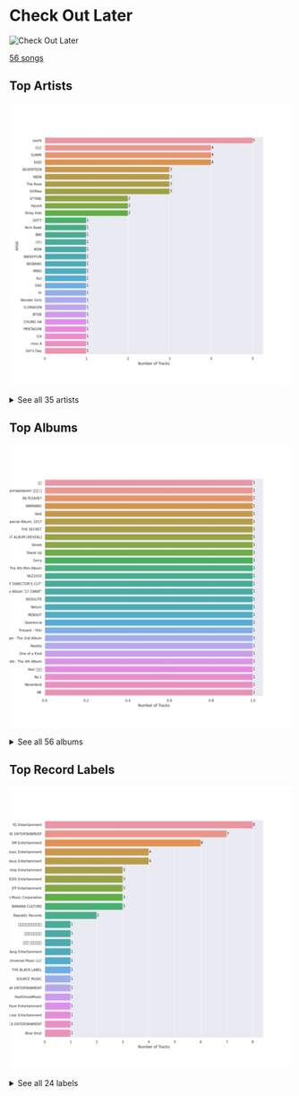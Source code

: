 # Check Out Later


<img src="https://mosaic.scdn.co/640/ab67616d0000b27317477a7434c66ac5548b6ab7ab67616d0000b273256b86508bfdc54899e4685eab67616d0000b2738c0903b4b02840c57f103db4ab67616d0000b273ba84f2821a0c0ff527121229" alt="Check Out Later" width="100" />

[56 songs](check_out_later_tracks.md)

## Top Artists

![Bar chart of top 30 artists in Check Out Later](../images/playlists/check_out_later/artists.png)


<details>
<summary>See all 35 artists</summary>

|   Number of Tracks | Art                                                                                              | Artist                                 | 🔗                                                           |
|-------------------:|:-------------------------------------------------------------------------------------------------|:---------------------------------------|:------------------------------------------------------------|
|                  5 | <img src="https://i.scdn.co/image/ab6761610000e5eb05cead99b1a81b82a9a42838" alt="" width="50" /> | [LeeHi](../artists/leehi.md)           | [🔗](https://open.spotify.com/artist/7cVZApDoQZpS447nHTsNqu) |
|                  4 | <img src="https://i.scdn.co/image/ab6761610000e5eb123f438003920eced08e348d" alt="" width="50" /> | CLC                                    | [🔗](https://open.spotify.com/artist/6QyO41KctzGc70mVaVnXQO) |
|                  4 | <img src="https://i.scdn.co/image/ab6761610000e5eb4a29246fa242d0b9f8de3b31" alt="" width="50" /> | [SUNMI](../artists/sunmi.md)           | [🔗](https://open.spotify.com/artist/6MoXcK2GyGg7FIyxPU5yW6) |
|                  4 | <img src="https://i.scdn.co/image/ab6761610000e5eb2f2db7e779bd19ea8be917b0" alt="" width="50" /> | EXID                                   | [🔗](https://open.spotify.com/artist/1xs6WFotNQSXweo0GXrS0O) |
|                  3 | <img src="https://i.scdn.co/image/ab6761610000e5ebeb77c85f6012113fcefb38da" alt="" width="50" /> | [SEVENTEEN](../artists/seventeen.md)   | [🔗](https://open.spotify.com/artist/7nqOGRxlXj7N2JYbgNEjYH) |
|                  3 | <img src="https://i.scdn.co/image/ab6761610000e5ebf8786ccb6031a3266bb15606" alt="" width="50" /> | WJSN                                   | [🔗](https://open.spotify.com/artist/6hhqsQZhtp9hfaZhSd0VSD) |
|                  3 | <img src="https://i.scdn.co/image/ab6761610000e5eb7897fb51bf433f4049eed4fb" alt="" width="50" /> | The Rose                               | [🔗](https://open.spotify.com/artist/5na1LmEmK2VzNLje9snJYW) |
|                  3 | <img src="https://i.scdn.co/image/ab6761610000e5eb7ece2134de8809efcfdc9be7" alt="" width="50" /> | SHINee                                 | [🔗](https://open.spotify.com/artist/2hRQKC0gqlZGPrmUKbcchR) |
|                  2 | <img src="https://i.scdn.co/image/ab6761610000e5eba6b0d348c125a072e5284b3e" alt="" width="50" /> | IZ*ONE                                 | [🔗](https://open.spotify.com/artist/5r1tUTxVSgvBHnoDuDODPH) |
|                  2 | <img src="https://i.scdn.co/image/ab6761610000e5ebd7f4b9b294a630d27f0c4d81" alt="" width="50" /> | HyunA                                  | [🔗](https://open.spotify.com/artist/3UwlejyX2b458azZ7eCnHb) |
|                  2 | <img src="https://i.scdn.co/image/ab6761610000e5ebb6501e0b3fcde145838f4724" alt="" width="50" /> | [Stray Kids](../artists/stray_kids.md) | [🔗](https://open.spotify.com/artist/2dIgFjalVxs4ThymZ67YCE) |
|                  1 | <img src="https://i.scdn.co/image/ab6761610000e5ebd90aa536055fe9806b3960e6" alt="" width="50" /> | GOT7                                   | [🔗](https://open.spotify.com/artist/6nfDaffa50mKtEOwR8g4df) |
|                  1 | <img src="https://i.scdn.co/image/ab6761610000e5eb1bfbd7eb3f03827a04df530a" alt="" width="50" /> | Yerin Baek                             | [🔗](https://open.spotify.com/artist/6dhfy4ByARPJdPtMyrUYJK) |
|                  1 | <img src="https://i.scdn.co/image/ab6761610000e5eb5233361075d4e8b0fdb3097c" alt="" width="50" /> | BIBI                                   | [🔗](https://open.spotify.com/artist/6UbmqUEgjLA6jAcXwbM1Z9) |
|                  1 | <img src="https://i.scdn.co/image/ab6761610000e5eb8884036ea777e2afb47ac7a2" alt="" width="50" /> | I.O.I                                  | [🔗](https://open.spotify.com/artist/6RKnXXyprPjhBdCvL802Ku) |
|                  1 | <img src="https://i.scdn.co/image/ab6761610000e5eb8eb5e57e526ceb14f06ea203" alt="" width="50" /> | iKON                                   | [🔗](https://open.spotify.com/artist/5qRSs6mvI17zrkJpOHkCoM) |
|                  1 | <img src="https://i.scdn.co/image/ab6761610000e5eb1e2e0f17d257a40be0782f35" alt="" width="50" /> | BAEKHYUN                               | [🔗](https://open.spotify.com/artist/4ufh0WuMZh6y4Dmdnklvdl) |
|                  1 | <img src="https://i.scdn.co/image/ab6761610000e5eb597a4257d0022e2ac837fa7d" alt="" width="50" /> | BIGBANG                                | [🔗](https://open.spotify.com/artist/4Kxlr1PRlDKEB0ekOCyHgX) |
|                  1 | <img src="https://i.scdn.co/image/ab6761610000e5ebbaab1c0bd5243ff2557dd0f2" alt="" width="50" /> | MINO                                   | [🔗](https://open.spotify.com/artist/3ytV7vc4ZuwGgwaOuWvkk8) |
|                  1 | <img src="https://i.scdn.co/image/ab6761610000e5ebe0cc2045ff4e90d12df91cc3" alt="" width="50" /> | f(x)                                   | [🔗](https://open.spotify.com/artist/3wRA5UYoo08BBKJnzyKkpF) |
|                  1 | <img src="https://i.scdn.co/image/ab6761610000e5eb465b1b62cf6eca8f851aaabc" alt="" width="50" /> | [EXO](../artists/exo.md)               | [🔗](https://open.spotify.com/artist/3cjEqqelV9zb4BYE3qDQ4O) |
|                  1 | <img src="https://i.scdn.co/image/ab6761610000e5eb006ff3c0136a71bfb9928d34" alt="" width="50" /> | [IU](../artists/iu.md)                 | [🔗](https://open.spotify.com/artist/3HqSLMAZ3g3d5poNaI7GOU) |
|                  1 | <img src="https://i.scdn.co/image/ab6761610000e5eb30a517d1b703c3eabdac2855" alt="" width="50" /> | Wonder Girls                           | [🔗](https://open.spotify.com/artist/3Cv2vi3WTl8VZOTdrBkKdM) |
|                  1 | <img src="https://i.scdn.co/image/ab6761610000e5eb5923c0ca32a3cf3a81b34728" alt="" width="50" /> | G-DRAGON                               | [🔗](https://open.spotify.com/artist/30b9WulBM8sFuBo17nNq9c) |
|                  1 | <img src="https://i.scdn.co/image/ab6761610000e5eb0222fa7cba5da5c28ea5d296" alt="" width="50" /> | BTOB                                   | [🔗](https://open.spotify.com/artist/2hcsKca6hCfFMwwdbFvenJ) |
|                  1 | <img src="https://i.scdn.co/image/ab6761610000e5eb93c6f21062da1ef012275ff6" alt="" width="50" /> | [CHUNG HA](../artists/chung_ha.md)     | [🔗](https://open.spotify.com/artist/2PSJ6YriU7JsFucxACpU7Y) |
|                  1 | <img src="https://i.scdn.co/image/ab6761610000e5eb7fd277fc83d7670dadb45790" alt="" width="50" /> | PENTAGON                               | [🔗](https://open.spotify.com/artist/1wKpMkucynaTfG8lyPprYV) |
|                  1 | <img src="https://i.scdn.co/image/ab6761610000e5eb70b010582faadbcec8b6774c" alt="" width="50" /> | CIX                                    | [🔗](https://open.spotify.com/artist/1lHfzEkKmmvdVDDDLKkcsd) |
|                  1 | <img src="https://i.scdn.co/image/ab6761610000e5eb3b93ad49bde5a3655aef95cd" alt="" width="50" /> | miss A                                 | [🔗](https://open.spotify.com/artist/1BEohdSWSBggmO979tzRwW) |
|                  1 | <img src="https://i.scdn.co/image/ab67616d0000b273c56dcba0b4372e4a2953b973" alt="" width="50" /> | Girl's Day                             | [🔗](https://open.spotify.com/artist/13kJgvU22LHMsJtGWLmx7W) |
|                  1 | <img src="https://i.scdn.co/image/ab6761610000e5eb614b0c8692355f0d1abaa4e3" alt="" width="50" /> | Dok2                                   | [🔗](https://open.spotify.com/artist/0rW6fVd3yuW2CF2sLYWQtE) |
|                  1 | <img src="https://i.scdn.co/image/ab6761610000e5ebd0701912e6fccf8427bc7361" alt="" width="50" /> | GFRIEND                                | [🔗](https://open.spotify.com/artist/0qlWcS66ohOIi0M8JZwPft) |
|                  1 | <img src="https://i.scdn.co/image/ab67616d0000b273a1a9503fefacc8deb28389e5" alt="" width="50" /> | G.Soul                                 | [🔗](https://open.spotify.com/artist/0fLesFHNsJpalRtqzSYxnd) |
|                  1 | <img src="https://i.scdn.co/image/ab6761610000e5eb8b1752dc8c0f2dce9abc2dbc" alt="" width="50" /> | THE BOYZ                               | [🔗](https://open.spotify.com/artist/0CmvFWTX9zmMNCUi6fHtAx) |
|                  1 | <img src="https://i.scdn.co/image/ab6761610000e5eb95f4928ac77d31b53626dab3" alt="" width="50" /> | PIXY                                   | [🔗](https://open.spotify.com/artist/0CJkEzffVZLgav03xXeC9s) |

</details>


## Top Albums

![Bar chart of top 30 albums in Check Out Later](../images/playlists/check_out_later/albums.png)


<details>
<summary>See all 56 albums</summary>

|   Number of Tracks | Art                                                                                              | Album                                                    | 🔗                                                          |
|-------------------:|:-------------------------------------------------------------------------------------------------|:---------------------------------------------------------|:-----------------------------------------------------------|
|                  1 | <img src="https://i.scdn.co/image/ab67616d0000b273542e411e12bf03a65a8f6e76" alt="" width="50" /> | 기대                                                       | [🔗](https://open.spotify.com/album/2YxJHDVzL2rWt5ZoXPv0FM) |
|                  1 | <img src="https://i.scdn.co/image/ab67616d0000b273189bbef66958cfa4ced121ad" alt="" width="50" /> | pporappippam 보라빛 밤                                       | [🔗](https://open.spotify.com/album/5IKVYCIhY5SyMhj1cYovz3) |
|                  1 | <img src="https://i.scdn.co/image/ab67616d0000b273bc7d648d16a092cfe6f0c6ea" alt="" width="50" /> | WJ PLEASE?                                               | [🔗](https://open.spotify.com/album/4r7YKwLYxQDH61GddP5l3j) |
|                  1 | <img src="https://i.scdn.co/image/ab67616d0000b2736df6d5c4e6fbc0080db81942" alt="" width="50" /> | WARNING                                                  | [🔗](https://open.spotify.com/album/3FlTMPuc3cWXTosTmXOnCr) |
|                  1 | <img src="https://i.scdn.co/image/ab67616d0000b2730f439d80abc0a1b40e7cc231" alt="" width="50" /> | Void                                                     | [🔗](https://open.spotify.com/album/58njxSTVkyBNIuCpAmmAJc) |
|                  1 | <img src="https://i.scdn.co/image/ab67616d0000b27382c1b5cc2b62cae85ef7ffdb" alt="" width="50" /> | Universe – Winter Special Album, 2017                    | [🔗](https://open.spotify.com/album/45RVbFvHsy7bsO7CQ2oQ6e) |
|                  1 | <img src="https://i.scdn.co/image/ab67616d0000b273c5d92b755061ede5e5c07544" alt="" width="50" /> | THE SECRET                                               | [🔗](https://open.spotify.com/album/0usNbLkckzIo34wUPehZdh) |
|                  1 | <img src="https://i.scdn.co/image/ab67616d0000b273895b93b4df47275d4c290613" alt="" width="50" /> | THE BOYZ 1ST ALBUM [REVEAL]                              | [🔗](https://open.spotify.com/album/0mCPYdhQPWUQtQSp4CSxNh) |
|                  1 | <img src="https://i.scdn.co/image/ab67616d0000b273e4751812fc466db9cc6bd9aa" alt="" width="50" /> | Street                                                   | [🔗](https://open.spotify.com/album/2UJZYFwoSUlbMKo73IjQ9R) |
|                  1 | <img src="https://i.scdn.co/image/ab67616d0000b273256b86508bfdc54899e4685e" alt="" width="50" /> | Stand Up                                                 | [🔗](https://open.spotify.com/album/0NB6IIwQeRDzNFCU22LQto) |
|                  1 | <img src="https://i.scdn.co/image/ab67616d0000b2739902ed3e9f44f5ad65ad808a" alt="" width="50" /> | Sorry                                                    | [🔗](https://open.spotify.com/album/6D48tHXsa6LzoViDIACdkt) |
|                  1 | <img src="https://i.scdn.co/image/ab67616d0000b27343028ae4eeabf8c854a93cab" alt="" width="50" /> | Sherlock - The 4th Mini Album                            | [🔗](https://open.spotify.com/album/2Mfisiv88pNRQNugqrEUHQ) |
|                  1 | <img src="https://i.scdn.co/image/ab67616d0000b2739f560e8c1cda870ef4eadb43" alt="" width="50" /> | SKZ2020                                                  | [🔗](https://open.spotify.com/album/6QIWJVJPPgAA5c4aIb1zCA) |
|                  1 | <img src="https://i.scdn.co/image/ab67616d0000b273c7bb27d0e4ab6f8cdf61c087" alt="" width="50" /> | SEVENTEEN SPECIAL ALBUM 'DIRECTOR'S CUT’                 | [🔗](https://open.spotify.com/album/5QpD7kgp5dpkNFuG6ez2yI) |
|                  1 | <img src="https://i.scdn.co/image/ab67616d0000b27383edaef854fd4a05016178e9" alt="" width="50" /> | SEVENTEEN 1st Mini Album ’17 CARAT’                      | [🔗](https://open.spotify.com/album/0H2K2JrzdvJcxBEPyxC2sl) |
|                  1 | <img src="https://i.scdn.co/image/ab67616d0000b273298c56a4f6053a44b9bf968e" alt="" width="50" /> | SEOULITE                                                 | [🔗](https://open.spotify.com/album/2c41Flo2HQgy0A9P3xuSFf) |
|                  1 | <img src="https://i.scdn.co/image/ab67616d0000b2730d42834b296097a0136e97d3" alt="" width="50" /> | SEOULITE                                                 | [🔗](https://open.spotify.com/album/3cGyWEJaQlj7kCdKBCOGeb) |
|                  1 | <img src="https://i.scdn.co/image/ab67616d0000b27321c941a808e99d4ba69ffc01" alt="" width="50" /> | SEOULITE                                                 | [🔗](https://open.spotify.com/album/4p27GsqUEbfl83iPtt0IcI) |
|                  1 | <img src="https://i.scdn.co/image/ab67616d0000b27348f4704427189fe1957d2871" alt="" width="50" /> | Return                                                   | [🔗](https://open.spotify.com/album/7th9VLudqM04TpG8hNE1pb) |
|                  1 | <img src="https://i.scdn.co/image/ab67616d0000b273948cec37077fdcd1b570c3ae" alt="" width="50" /> | REBOOT                                                   | [🔗](https://open.spotify.com/album/6uZUsBaw4hH7TPa60A1W3a) |
|                  1 | <img src="https://i.scdn.co/image/ab67616d0000b27328e5351049de8f6ee39111f5" alt="" width="50" /> | Querencia                                                | [🔗](https://open.spotify.com/album/1p2OBhqq0d1N8awjHV9xA3) |
|                  1 | <img src="https://i.scdn.co/image/ab67616d0000b2734fa89604a84da7861228399b" alt="" width="50" /> | Present : YOU                                            | [🔗](https://open.spotify.com/album/5bZagDONazVp43sbHlf3RD) |
|                  1 | <img src="https://i.scdn.co/image/ab67616d0000b2736f7d8c9dcc983839bd746dbc" alt="" width="50" /> | Pink Tape - The 2nd Album                                | [🔗](https://open.spotify.com/album/62tuEHFtjk3L6Xjdkzyt4z) |
|                  1 | <img src="https://i.scdn.co/image/ab67616d0000b273c06f0e8b33ac2d246158253e" alt="" width="50" /> | Palette                                                  | [🔗](https://open.spotify.com/album/5V8n6fqyAPxvFTibPhQVcp) |
|                  1 | <img src="https://i.scdn.co/image/ab67616d0000b2734687bc7a0bda65c282c13afa" alt="" width="50" /> | One of a Kind                                            | [🔗](https://open.spotify.com/album/4EitCfNTOlnqtRrmBBuwGQ) |
|                  1 | <img src="https://i.scdn.co/image/ab67616d0000b27338b29effd5af942ca8d7a8b0" alt="" width="50" /> | Odd - The 4th Album                                      | [🔗](https://open.spotify.com/album/47zSQLQWjPLmiEbCpOOEJa) |
|                  1 | <img src="https://i.scdn.co/image/ab67616d0000b2733f292ac05cc3ae47f8be7e35" alt="" width="50" /> | Noir 누아르                                                 | [🔗](https://open.spotify.com/album/1EBhkTQyICi50mKuybqDp9) |
|                  1 | <img src="https://i.scdn.co/image/ab67616d0000b273ea82cfc115275d25d9750ae1" alt="" width="50" /> | No.1                                                     | [🔗](https://open.spotify.com/album/6xSUUpa9LBZYwJFMJOr8M6) |
|                  1 | <img src="https://i.scdn.co/image/ab67616d0000b2732251d59955f53adcd39014ea" alt="" width="50" /> | Neverland                                                | [🔗](https://open.spotify.com/album/5DHseF14USVgIZ6AzsX9bi) |
|                  1 | <img src="https://i.scdn.co/image/ab67616d0000b273327ed5ae0a5b87ceda336ad1" alt="" width="50" /> | ME                                                       | [🔗](https://open.spotify.com/album/3STCVlFXF9KGz3ATBo56a3) |
|                  1 | <img src="https://i.scdn.co/image/ab67616d0000b27390ad9f6d2ba8838a689999cc" alt="" width="50" /> | Lucifer - The 2nd Album                                  | [🔗](https://open.spotify.com/album/4jNPKKJ0NL349RXPx7y9f4) |
|                  1 | <img src="https://i.scdn.co/image/ab67616d0000b2732088d27bcbb62af9a5df3ab5" alt="" width="50" /> | Lip & Hip                                                | [🔗](https://open.spotify.com/album/01Dv8rPO2AvHogy6uDkb1t) |
|                  1 | <img src="https://i.scdn.co/image/ab67616d0000b273ba84f2821a0c0ff527121229" alt="" width="50" /> | KAZINO                                                   | [🔗](https://open.spotify.com/album/1f9cws6SZ0iKoHrcmn39ZY) |
|                  1 | <img src="https://i.scdn.co/image/ab67616d0000b273822828be5f72a0cb4d13c017" alt="" width="50" /> | I.O.I 1st Mini Album 'Chrysalis'                         | [🔗](https://open.spotify.com/album/7hBhbBkQzO1lkeVAorr9ZU) |
|                  1 | <img src="https://i.scdn.co/image/ab67616d0000b273a8507e1652f7aa0ecf288933" alt="" width="50" /> | I Love You                                               | [🔗](https://open.spotify.com/album/0BePiDVdS09GVoBe30WMAd) |
|                  1 | <img src="https://i.scdn.co/image/ab67616d0000b273ccb4d7ed40a41c0d16d1dcd7" alt="" width="50" /> | Hot Pink                                                 | [🔗](https://open.spotify.com/album/7uKdSwxVfNUKLgxy7wjAB6) |
|                  1 | <img src="https://i.scdn.co/image/ab67616d0000b2733c8d2d16de92d19b69693c1a" alt="" width="50" /> | Heroine                                                  | [🔗](https://open.spotify.com/album/4lWDPUQmrZPyO9T9pWfZc2) |
|                  1 | <img src="https://i.scdn.co/image/ab67616d0000b2736f29a60db7b4479599fae56d" alt="" width="50" /> | Heng:garæ                                                | [🔗](https://open.spotify.com/album/3q6lN3kfsDgGaQUC7kVASH) |
|                  1 | <img src="https://i.scdn.co/image/ab67616d0000b273362abddb1ef89c5dbc738fe6" alt="" width="50" /> | HUSH                                                     | [🔗](https://open.spotify.com/album/27FDExxvG3h3XCUcJVlVSY) |
|                  1 | <img src="https://i.scdn.co/image/ab67616d0000b273756af7c3a9d2a2c2ff37a11e" alt="" width="50" /> | HEART*IZ                                                 | [🔗](https://open.spotify.com/album/548UwoyV9v9fTaoEfzoCBb) |
|                  1 | <img src="https://i.scdn.co/image/ab67616d0000b273fad8c4176e8df7173479f959" alt="" width="50" /> | GO LIVE                                                  | [🔗](https://open.spotify.com/album/6DWLIzvmiLPAuDWYZqrLQo) |
|                  1 | <img src="https://i.scdn.co/image/ab67616d0000b273674f692fd1a34630b818b39b" alt="" width="50" /> | GFRIEND The 6th Mini Album <Time for the moon night>     | [🔗](https://open.spotify.com/album/4YkF0cmnD2nmzdpLk1ZUUP) |
|                  1 | <img src="https://i.scdn.co/image/ab67616d0000b27389566f1f791bc7095755471e" alt="" width="50" /> | First Love                                               | [🔗](https://open.spotify.com/album/1s0NkdUXMRPJvgWV1kEEbP) |
|                  1 | <img src="https://i.scdn.co/image/ab67616d0000b273bb0a530fc901e88d1c7a9f4d" alt="" width="50" /> | First Love                                               | [🔗](https://open.spotify.com/album/74thqvuyVQfosFffvKx2uo) |
|                  1 | <img src="https://i.scdn.co/image/ab67616d0000b273aee583607f564a44f6edba26" alt="" width="50" /> | Fairyforest : Temptation                                 | [🔗](https://open.spotify.com/album/3999VmQrZOafu4NjYkc0rj) |
|                  1 | <img src="https://i.scdn.co/image/ab67616d0000b273693b3aded39f448419e226db" alt="" width="50" /> | FREE`SM                                                  | [🔗](https://open.spotify.com/album/0yiGt1K8gQZEtbgEU0Aeut) |
|                  1 | <img src="https://i.scdn.co/image/ab67616d0000b273654022bf347404c44313aceb" alt="" width="50" /> | Every letter I sent you.                                 | [🔗](https://open.spotify.com/album/20hW2P3VSNJ1A7MwjIJ0Up) |
|                  1 | <img src="https://i.scdn.co/image/ab67616d0000b2730f0ee33a816d8268f431ab50" alt="" width="50" /> | Eclipse                                                  | [🔗](https://open.spotify.com/album/7vZ0v0ZUX9KSCdZgCrtovy) |
|                  1 | <img src="https://i.scdn.co/image/ab67616d0000b2738ae58b007d9c05f8e7cfdb81" alt="" width="50" /> | Dawn                                                     | [🔗](https://open.spotify.com/album/0YZ0m6Z8xUurgzV9lXvflS) |
|                  1 | <img src="https://i.scdn.co/image/ab67616d0000b273430b0ad4d37bc539e4ed7fb1" alt="" width="50" /> | DEMO_01                                                  | [🔗](https://open.spotify.com/album/6JyvGsNnuDbBLVDuvB6gYA) |
|                  1 | <img src="https://i.scdn.co/image/ab67616d0000b2738c0903b4b02840c57f103db4" alt="" width="50" /> | City Lights - The 1st Mini Album                         | [🔗](https://open.spotify.com/album/6AeMj5CMeTXRGhmUuv0LH3) |
|                  1 | <img src="https://i.scdn.co/image/ab67616d0000b2739e0863f52c51d1c38a145d5a" alt="" width="50" /> | COLOR*IZ                                                 | [🔗](https://open.spotify.com/album/5Fl13rfH2DRRTo6OV4ecJY) |
|                  1 | <img src="https://i.scdn.co/image/ab67616d0000b273fcf671a8153d735da3a748e8" alt="" width="50" /> | CIX 4th EP Album ‘HELLO’ Chapter Ø. Hello, Strange Dream | [🔗](https://open.spotify.com/album/6uQFA464X4qBT7QOEmZlBm) |
|                  1 | <img src="https://i.scdn.co/image/ab67616d0000b27317477a7434c66ac5548b6ab7" alt="" width="50" /> | Brother Act.                                             | [🔗](https://open.spotify.com/album/3oXEVu3gwToJRkE2xAW44a) |
|                  1 | <img src="https://i.scdn.co/image/ab67616d0000b273399116ce6aae0a8800efc427" alt="" width="50" /> | A Talk                                                   | [🔗](https://open.spotify.com/album/78Ei6os3WDar0sgVlGz0yJ) |
|                  1 | <img src="https://i.scdn.co/image/ab67616d0000b2732e1db30cc6d74a08a5e14274" alt="" width="50" /> | 24℃                                                      | [🔗](https://open.spotify.com/album/5u9CP1NknadV33hZepVEy5) |

</details>


## Top Record Labels

![Bar chart of top 24 record labels in Check Out Later](../images/playlists/check_out_later/labels.png)


<details>
<summary>See all 24 labels</summary>

|   Number of Tracks | Label                     |
|-------------------:|:--------------------------|
|                  8 | YG Entertainment          |
|                  7 | CUBE ENTERTAINMENT        |
|                  6 | SM Entertainment          |
|                  4 | Stone Music Entertainment |
|                  4 | Makeus Entertainment      |
|                  3 | Starship Entertainment    |
|                  3 | PLEDIS Entertainment      |
|                  3 | JYP Entertainment         |
|                  3 | Genie Music Corporation   |
|                  3 | BANANA CULTURE            |
|                  2 | Republic Records          |
|                  1 | 해피트라이브엔터테인먼트              |
|                  1 | 올라트엔터테인먼트                 |
|                  1 | 드림티 엔터테인먼트                |
|                  1 | Yedang Entertainment      |
|                  1 | Universal Music LLC       |
|                  1 | THE BLACK LABEL           |
|                  1 | SOURCE MUSIC              |
|                  1 | MNH ENTERTAINMENT         |
|                  1 | FeelGhoodMusic            |
|                  1 | Fave Entertainment        |
|                  1 | Cre.ker Entertainment     |
|                  1 | C9 ENTERTAINMENT          |
|                  1 | Blue Vinyl                |

</details>

